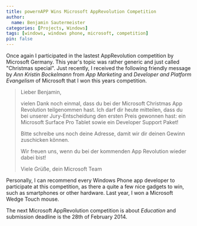 ```yaml
---
title: powernAPP Wins Microsoft AppRevolution Competition
author:
  name: Benjamin Sautermeister
categories: [Projects, Windows]
tags: [windows, windows phone, microsoft, competition]
pin: false
---
```


Once again I participated in the lastest AppRevolution competition by Microsoft Germany. This year's topic was rather generic
and just called "Christmas special". Just recently, I received the following friendly message by _Ann Kristin Bockelmann_
from _App Marketing_ and _Developer and Platform Evangelism_ of Microsoft that I won this years competition.

> Lieber Benjamin,
> 
> vielen Dank noch einmal, dass du bei der Microsoft Christmas App Revolution teilgenommen hast.
> Ich darf dir heute mitteilen, dass du bei unserer Jury-Entscheidung den ersten Preis gewonnen hast: ein Microsoft Surface Pro Tablet sowie ein Developer Support Paket!
> 
> Bitte schreibe uns noch deine Adresse, damit wir dir deinen Gewinn zuschicken können.
> 
> Wir freuen uns, wenn du bei der kommenden App Revolution wieder dabei bist!
> 
> Viele Grüße,
> dein Microsoft Team

Personally, I can recommend every Windows Phone app developer to participate at this competition, as there a quite a few
nice gadgets to win, such as smartphones or other hardware. Last year, I won a Microsoft Wedge Touch mouse.

The next Microsoft AppRevolution competition is about _Education_ and submission deadline is the 28th of February 2014.